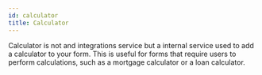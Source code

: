 ```yaml
---
id: calculator
title: Calculator
---
```


Calculator is not and integrations service but a internal service used to add a calculator to your form. This is useful for forms that require users to perform calculations, such as a mortgage calculator or a loan calculator.
